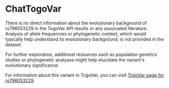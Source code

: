 # ChatTogoVar

There is no direct information about the evolutionary background of rs796053229 in the TogoVar API results or any associated literature. Analysis of allele frequencies or phylogenetic context, which would typically help understand its evolutionary background, is not provided in the dataset.

For further exploration, additional resources such as population genetics studies or phylogenetic analyses might help elucidate the variant's evolutionary significance. 

For information about this variant in TogoVar, you can visit [TogoVar page for rs796053229](https://identifiers.org/dbsnp/rs796053229).